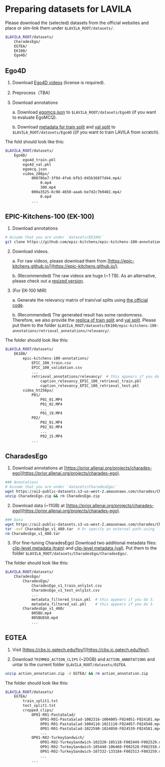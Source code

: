 # Preparing datasets for LAVILA

Please download the (selected) datasets from the official websites and place or sim-link them under `$LAVILA_ROOT/datasets/`.

```bash
$LAVILA_ROOT/datasets/
    CharadesEgo/
    EGTEA/
    EK100/
    Ego4D/
```

## Ego4D
1. Download [Ego4D videos](https://ego4d-data.org/docs/start-here/#download-data) (license is required).

2. Preprocess（TBA)

3. Download annotations

    a. Download [egomcq.json](https://drive.google.com/file/d/1-5iRYf4BCHmj4MYQYFRMY4bhsWJUN3rW/view) to `$LAVILA_ROOT/datasets/Ego4D` (if you want to evaluate EgoMCQ).

    b. Download [metadata for train split](https://dl.fbaipublicfiles.com/lavila/metadata/ego4d/ego4d_train.pkl) and [val split](https://dl.fbaipublicfiles.com/lavila/metadata/ego4d/ego4d_val.pkl) to `$LAVILA_ROOT/datasets/Ego4D` ((if you want to train LAVILA from scratch).

The fold should look like this:
```bash
$LAVILA_ROOT/datasets/
    Ego4D/
        ego4d_train.pkl
        ego4d_val.pkl
        egomcq.json
        video_288px/
            000786a7-3f9d-4fe6-bfb3-045b368f7d44.mp4/
                0.mp4
                300.mp4
            000a3525-6c98-4650-aaab-be7d2c7b9402.mp4/
                0.mp4
            ...
```


## EPIC-Kitchens-100 (EK-100)

1. Download annotations

```bash
# Assume that you are under `datasets/EK100/`
git clone https://github.com/epic-kitchens/epic-kitchens-100-annotations
```

2. Download videos.

    a. For raw videos, please download them from [https://epic-kitchens.github.io/](https://epic-kitchens.github.io/).

    b. (Recommended) The raw videos are huge (~1 TB). As an alternative, please check out a [resized version](https://utexas.box.com/s/l7ij81ie5q07p9fdg0vtejihq61liln9).

3. (For EK-100 MIR)

    a. Generate the relevancy matrix of train/val splits using [the official code](https://github.com/mwray/Joint-Part-of-Speech-Embeddings).

    b. (Recommended) The generated result has some randomness. Therefore, we also provide the [replica of train split](https://dl.fbaipublicfiles.com/lavila/metadata/EK100/caption_relevancy_EPIC_100_retrieval_train.pkl) and [val split](https://dl.fbaipublicfiles.com/lavila/metadata/EK100/caption_relevancy_EPIC_100_retrieval_test.pkl). Please put them to the folder `$LAVILA_ROOT/datasets/EK100/epic-kitchens-100-annotations/retrieval_annotations/relevancy/`.


The folder should look like this:
```bash
$LAVILA_ROOT/datasets/
    EK100/
        epic-kitchens-100-annotations/
            EPIC_100_train.csv
            EPIC_100_validation.csv
            ...
            retrieval_annotations/relevancy/  # this appears if you do 3.
                caption_relevancy_EPIC_100_retrieval_train.pkl
                caption_relevancy_EPIC_100_retrieval_test.pkl
        video_ht256px/
            P01/
                P01_01.MP4
                P01_02.MP4
                ...
                P01_19.MP4
            P02/
                P02_01.MP4
                P02_02.MP4
                ...
                P02_15.MP4
            ...
```

## CharadesEgo

1. Download annotations at [https://prior.allenai.org/projects/charades-ego](https://prior.allenai.org/projects/charades-ego).
```bash
### Annotations
# Assume that you are under `datasets/CharadesEgo/`
wget https://ai2-public-datasets.s3-us-west-2.amazonaws.com/charades/CharadesEgo.zip
unzip CharadesEgo.zip && rm CharadesEgo.zip
```

2. Download data (~11GB) at [https://prior.allenai.org/projects/charades-ego](https://prior.allenai.org/projects/charades-ego).
```bash
### Data
wget https://ai2-public-datasets.s3-us-west-2.amazonaws.com/charades/CharadesEgo_v1_480.tar
tar -xvf CharadesEgo_v1_480.tar  # Or specify an external path using `-C` and sim-link it to here
rm CharadesEgo_v1_480.tar
```

3. (For fine-tuning CharadesEgo) Download two additional metadata files: [clip-level metadata (train)](https://dl.fbaipublicfiles.com/lavila/metadata/CharadesEgo/metadata_filtered_train.pkl) and [clip-level metadata (val)](https://dl.fbaipublicfiles.com/lavila/metadata/CharadesEgo/metadata_filtered_val.pkl). Put them to the folder `$LAVILA_ROOT/datasets/CharadesEgo/CharadesEgo/`.

The folder should look like this:
```bash
$LAVILA_ROOT/datasets/
    CharadesEgo/
        CharadesEgo/
            CharadesEgo_v1_train_only1st.csv
            CharadesEgo_v1_test_only1st.csv
            ...
            metadata_filtered_train.pkl  # this appears if you do 3.
            metadata_filtered_val.pkl    # this appears if you do 3.
        CharadesEgo_v1_480/
            005BU.mp4
            005BUEGO.mp4
            ...
```


## EGTEA

1. Visit [https://cbs.ic.gatech.edu/fpv/](https://cbs.ic.gatech.edu/fpv/).

2. Download `TRIMMED_ACTION_CLIPS` (~20GB) and `ACTION_ANNOTATIONS` and untar to the current folder `$LAVILA_ROOT/datasets/EGTEA`.

```bash
unzip action_annotation.zip -d EGTEA/ && rm action_annotation.zip
```

The folder should look like this:
```bash
$LAVILA_ROOT/datasets/
    EGTEA/
        train_split1.txt
        test_split1.txt
        cropped_clips/
            OP01-R01-PastaSalad/
                OP01-R01-PastaSalad-1002316-1004005-F024051-F024101.mp4
                OP01-R01-PastaSalad-1004110-1021110-F024057-F024548.mp4
                OP01-R01-PastaSalad-1022590-1024050-F024539-F024581.mp4
                ...
            OP01-R02-TurkeySandwich/
                OP01-R02-TurkeySandwich-102320-105110-F002449-F002529.mp4
                OP01-R02-TurkeySandwich-105440-106460-F002528-F002558.mp4
                OP01-R02-TurkeySandwich-107332-133184-F002513-F003259.mp4
                ...
            ...
```
